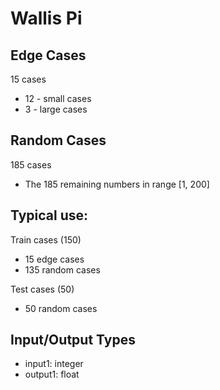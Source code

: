 # Wallis Pi

## Edge Cases
15 cases
- 12 - small cases
- 3 - large cases

## Random Cases
185 cases
- The 185 remaining numbers in range [1, 200]

## Typical use:
Train cases (150)
- 15 edge cases
- 135 random cases

Test cases (50)
- 50 random cases

## Input/Output Types
- input1: integer
- output1: float
